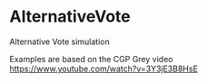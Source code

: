 # AlternativeVote
Alternative Vote simulation

Examples are based on the CGP Grey video https://www.youtube.com/watch?v=3Y3jE3B8HsE
